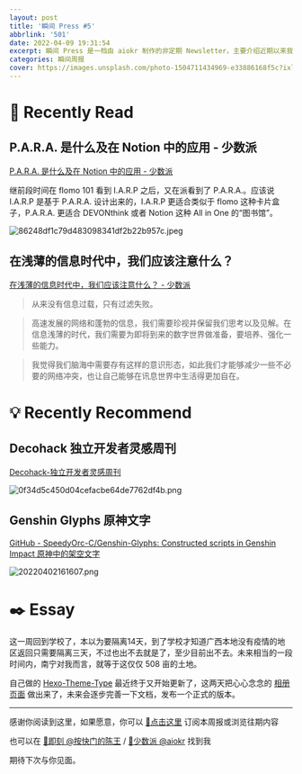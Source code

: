 ```yaml
---
layout: post
title: '瞬间 Press #5'
abbrlink: '501'
date: 2022-04-09 19:31:54
excerpt: 瞬间 Press 是一档由 aiokr 制作的非定期 Newsletter，主要介绍近期以来我所浏览的一些值得记录的内容。
categories: 瞬间周报
cover: https://images.unsplash.com/photo-1504711434969-e33886168f5c?ixlib=rb-1.2.1&ixid=MnwxMjA3fDB8MHxwaG90by1wYWdlfHx8fGVufDB8fHx8&auto=format&fit=crop&w=1280&q=80
---
```


# 📖 Recently Read

## P.A.R.A. 是什么及在 Notion 中的应用 - 少数派

[P.A.R.A. 是什么及在 Notion 中的应用 - 少数派](https://sspai.com/post/61459)

继前段时间在 flomo 101 看到 I.A.R.P 之后，又在派看到了 P.A.R.A.。应该说 I.A.R.P 是基于 P.A.R.A. 设计出来的，I.A.R.P 更适合类似于 flomo 这种卡片盒子，P.A.R.A. 更适合 DEVONthink 或者 Notion 这种 All in One 的“图书馆”。

![86248df1c79d483098341df2b22b957c.jpeg](https://imgs.zhubai.love/86248df1c79d483098341df2b22b957c.jpg)

## 在浅薄的信息时代中，我们应该注意什么？

[在浅薄的信息时代中，我们应该注意什么？ - 少数派](https://sspai.com/post/72052)

> 从来没有信息过载，只有过滤失败。

> 高速发展的网络和蓬勃的信息，我们需要珍视并保留我们思考以及见解。在信息浅薄的时代，我们需要为即将到来的数字世界做准备，要培养、强化一些能力。

> 我觉得我们脑海中需要存有这样的意识形态，如此我们才能够减少一些不必要的网络冲突，也让自己能够在讯息世界中生活得更加自在。

# 💡 Recently Recommend

## Decohack 独立开发者灵感周刊

[Decohack-独立开发者灵感周刊](https://www.decohack.com/)

![0f34d5c450d04cefacbe64de7762df4b.png](https://imgs.zhubai.love/0f34d5c450d04cefacbe64de7762df4b.png)

## Genshin Glyphs 原神文字

[GitHub - SpeedyOrc-C/Genshin-Glyphs: Constructed scripts in Genshin Impact 原神中的架空文字](https://github.com/SpeedyOrc-C/Genshin-Glyphs)

![20220402161607.png](https://imgur.lzmun.com/picgo/after2022/20220402161607.png_itp)

# ✒️ Essay

这一周回到学校了，本以为要隔离14天，到了学校才知道广西本地没有疫情的地区返回只需要隔离三天，不过也出不去就是了，至少目前出不去。未来相当的一段时间内，南宁对我而言，就等于这仅仅 508 亩的土地。

自己做的 [Hexo-Theme-Type](https://github.com/aiokr/hexo-theme-type) 最近终于又开始更新了，这两天把心心念念的 [相册页面](https://tripper.press/gallery/) 做出来了，未来会逐步完善一下文档，发布一个正式的版本。

----

感谢你阅读到这里，如果愿意，你可以 [🔗点击这里](https://photup.zhubai.love/) 订阅本周报或浏览往期内容

也可以在 [📩即刻 @按快门的陈王](https://jike.city/photup) / [📩少数派 @aiokr](https://sspai.com/u/aiokr) 找到我

期待下次与你见面。

